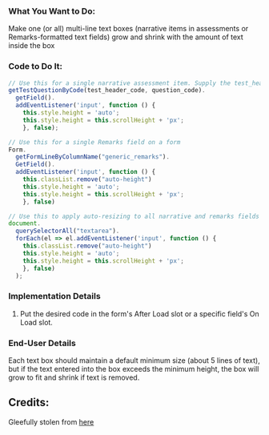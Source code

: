 ### What You Want to Do:
Make one (or all) multi-line text boxes (narrative items in assessments or Remarks-formatted text fields) grow and shrink with the amount of text inside the box

### Code to Do It:
```javascript
// Use this for a single narrative assessment item. Supply the test_header_code and question_code from the specific test item.
getTestQuestionByCode(test_header_code, question_code).
  getField().
  addEventListener('input', function () {
    this.style.height = 'auto';
    this.style.height = this.scrollHeight + 'px';
    }, false);

// Use this for a single Remarks field on a form
Form.
  getFormLineByColumnName("generic_remarks").
  GetField().
  addEventListener('input', function () {
    this.classList.remove("auto-height")
    this.style.height = 'auto';
    this.style.height = this.scrollHeight + 'px';
    }, false)

// Use this to apply auto-resizing to all narrative and remarks fields on the form at once.
document.
  querySelectorAll("textarea").
  forEach(el => el.addEventListener('input', function () {
    this.classList.remove("auto-height")
    this.style.height = 'auto';
    this.style.height = this.scrollHeight + 'px';
    }, false)
  );
```

### Implementation Details
1. Put the desired code in the form's After Load slot or a specific field's On Load slot.

   
### End-User Details
Each text box should maintain a default minimum size (about 5 lines of text), but if the text entered into the box exceeds the minimum height, the box will grow to fit and shrink if text is removed.

## Credits:
Gleefully stolen from [here](https://www.geeksforgeeks.org/how-to-create-auto-resize-textarea-using-javascript-jquery/)
